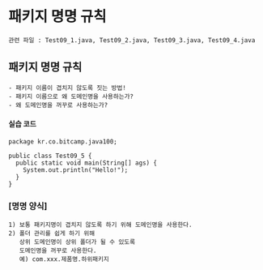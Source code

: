 # 패키지 명명 규칙

```
관련 파일 : Test09_1.java, Test09_2.java, Test09_3.java, Test09_4.java
```

## 패키지 명명 규칙

```
- 패키지 이름이 겹치지 않도록 짓는 방법!
- 패키지 이름으로 왜 도메인명을 사용하는가?
- 왜 도메인명을 꺼꾸로 사용하는가?
```

#### 실습 코드

```
package kr.co.bitcamp.java100;

public class Test09_5 {
  public static void main(String[] ags) {
    System.out.println("Hello!"); 
  }
}
```

### [명명 양식]

```
1) 보통 패키지명이 겹치지 않도록 하기 위해 도메인명을 사용한다. 
2) 폴더 관리를 쉽게 하기 위해 
   상위 도메인명이 상위 폴더가 될 수 있도록 
   도메인명을 꺼꾸로 사용한다.
   예) com.xxx.제품명.하위패키지
```
